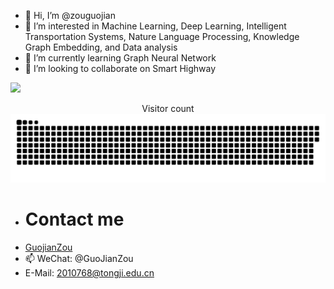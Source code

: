 - 👋 Hi, I’m @zouguojian
- 👀 I’m interested in Machine Learning, Deep Learning, Intelligent Transportation Systems, Nature Language Processing, Knowledge Graph Embedding, and Data analysis
- 🌱 I’m currently learning Graph Neural Network
- 💞️ I’m looking to collaborate on Smart Highway

<img src="https://camo.githubusercontent.com/25eac3b6a48df9b23361192995aa6b8600d00ac8d75030171d59974ce3beb47c/68747470733a2f2f70726f66696c652d636f756e7465722e676c697463682e6d652f696e736f6c6974756d2f636f756e742e737667" data-canonical-src="https://profile-counter.glitch.me/insolitum/count.svg" style="max-width: 100%;">

<p align="center"> 
  Visitor count<br>
  <img src="https://github.com/zouguojian/zouguojian/blob/main/contributions.svg" />
</p>

- # Contact me
- [GuojianZou](https://github.com/zouguojian)
- 📫 WeChat: @GuoJianZou
- E-Mail: 2010768@tongji.edu.cn
<!---
zouguojian/zouguojian is a ✨ special ✨ repository because its `README.md` (this file) appears on your GitHub profile.
You can click the Preview link to take a look at your changes.
--->

